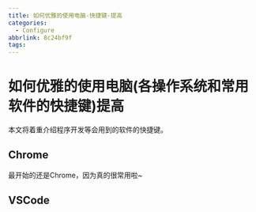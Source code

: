 ```yaml
---
title: 如何优雅的使用电脑-快捷键-提高
categories:
  - Configure
abbrlink: 8c24bf9f
tags:
---
```



# 如何优雅的使用电脑(各操作系统和常用软件的快捷键)提高

本文将着重介绍程序开发等会用到的软件的快捷键。

## Chrome
最开始的还是Chrome，因为真的很常用啦~

## VSCode
